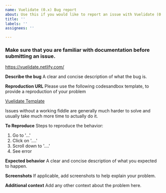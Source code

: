```yaml
---
name: Vuelidate (0.x) Bug report
about: Use this if you would like to report an issue with Vuelidate (0.x)
title: ''
labels: ''
assignees: ''

---
```


### Make sure that you are familiar with documentation before submitting an issue.

  https://vuelidate.netlify.com/

**Describe the bug**
A clear and concise description of what the bug is.

**Reproduction URL**
Please use the following codesandbox template, to provide a reproduction of your problem

[Vuelidate Template](https://codesandbox.io/s/vuelidate-0x-template-rxbkz)

Issues without a working fiddle are generally much harder to solve and usually take much more time to actually do it.


**To Reproduce**
Steps to reproduce the behavior:
1. Go to '...'
2. Click on '....'
3. Scroll down to '....'
4. See error

**Expected behavior**
A clear and concise description of what you expected to happen.

**Screenshots**
If applicable, add screenshots to help explain your problem.

**Additional context**
Add any other context about the problem here.
